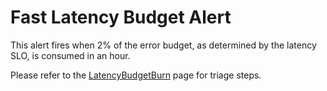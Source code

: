 # Fast Latency Budget Alert

This alert fires when 2% of the error budget, as determined by the
latency SLO, is consumed in an hour.

Please refer to the [LatencyBudgetBurn](./_LatencyBudgetBurn.md) page for
triage steps.
